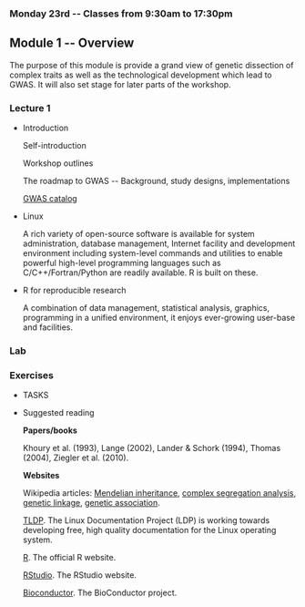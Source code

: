 ### Monday 23rd -- Classes from 9:30am to 17:30pm

## Module 1 -- Overview

The purpose of this module is provide a grand view of genetic dissection of complex traits as well as the technological development which lead to GWAS. It will also set stage for later parts of the workshop.

### Lecture 1

* Introduction

   Self-introduction

   Workshop outlines

   The roadmap to GWAS -- Background, study designs, implementations

   [GWAS catalog](http://www.ebi.ac.uk/gwas/)

* Linux

   A rich variety of open-source software is available for system administration, database management, Internet facility and development environment including system-level commands and utilities to enable powerful high-level programming languages such as C/C++/Fortran/Python are readily available. R is built on these.

* R for reproducible research

   A combination of data management, statistical analysis, graphics, programming in a unified environment, it enjoys ever-growing user-base and facilities.

### Lab

### Exercises

* TASKS

* Suggested reading

   **Papers/books**

   Khoury et al. (1993), Lange (2002), Lander & Schork (1994), Thomas (2004), Ziegler et al. (2010).

   **Websites**

   Wikipedia articles: [Mendelian inheritance](https://en.wikipedia.org/wiki/Mendelian_inheritance#Law_of_Segregation), [complex segregation analysis](https://en.wikipedia.org/wiki/Complex_segregation_analysis), [genetic linkage](https://en.wikipedia.org/wiki/Genetic_linkage), [genetic association](https://en.wikipedia.org/wiki/Genetic_association).

   [TLDP](http://www.tldp.org/). The Linux Documentation Project (LDP) is working towards developing free, high quality documentation for the Linux operating system.

   [R](http://www.r-project.org). The official R website.

   [RStudio](https://www.rstudio.com/). The RStudio website.

   [Bioconductor](https://www.bioconductor.org/). The BioConductor project.
